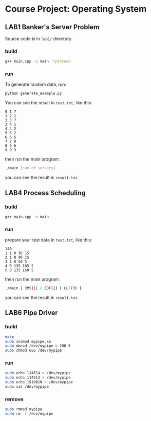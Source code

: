 # Course Project: Operating System

## LAB1 Banker's Server Problem

Source code is in `lab1/` directory.

### build

```bash
g++ main.cpp -o main -lpthread
```

### run

To generate random data, run:

```bash
python generate_example.py
```

You can see the result in `test.txt`, like this:

```
0 1 7
1 2 1
2 3 7
3 4 1
4 4 2
5 6 2
6 6 5
7 7 9
8 9 6
9 9 3
```

then run the main program:

```bash
./main [num_of_servers]
```

you can see the result in `result.txt`.

## LAB4 Process Scheduling

### build

```bash
g++ main.cpp -o main
```

### run

prepare your test data in `test.txt`, like this:

```
140
1 1 0 30 15
2 1 0 40 15
3 1 0 50 5
4 0 135 165 5 
5 0 135 160 5
```

then run the main program:

```bash
./main [ RMS(1) | EDF(2) | LLF(3) ]
```

you can see the result in `result.txt`.

## LAB6 Pipe Driver

### build

```bash
make
sudo insmod mypipe.ko
sudo mknod /dev/mypipe c 200 0
sudo chmod 666 /dev/mypipe
```

### run

```bash
sudo echo 114514 > /dev/mypipe
sudo echo 114514 > /dev/mypipe
sudo echo 1919810 > /dev/mypipe
sudo cat /dev/mypipe 
```

### remove

```bash
sudo rmmod mypipe
sudo rm -f /dev/mypipe
```